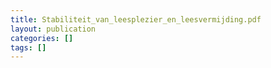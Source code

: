 ```yaml
---
title: Stabiliteit_van_leesplezier_en_leesvermijding.pdf
layout: publication
categories: []
tags: []
---
```

